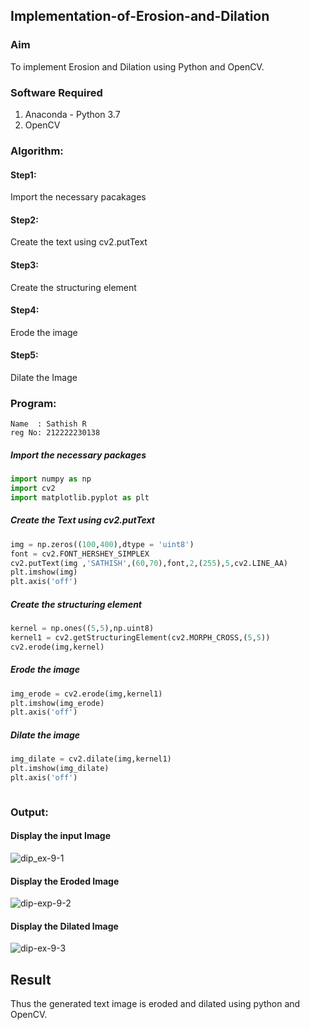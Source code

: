 ## Implementation-of-Erosion-and-Dilation
### Aim
To implement Erosion and Dilation using Python and OpenCV.
### Software Required
1. Anaconda - Python 3.7
2. OpenCV
### Algorithm:
#### Step1:<br>
Import the necessary pacakages

#### Step2:<br>
Create the text using cv2.putText

#### Step3:<br>
Create the structuring element

#### Step4:<br>
Erode the image


#### Step5: <br>
Dilate the Image

 
### Program:
```
Name  : Sathish R
reg No: 212222230138
```

##### Import the necessary packages
``` Python
import numpy as np
import cv2
import matplotlib.pyplot as plt
```
##### Create the Text using cv2.putText
``` Python
img = np.zeros((100,400),dtype = 'uint8')
font = cv2.FONT_HERSHEY_SIMPLEX
cv2.putText(img ,'SATHISH',(60,70),font,2,(255),5,cv2.LINE_AA)
plt.imshow(img)
plt.axis('off')
```
##### Create the structuring element
``` Python
kernel = np.ones((5,5),np.uint8)
kernel1 = cv2.getStructuringElement(cv2.MORPH_CROSS,(5,5))
cv2.erode(img,kernel)
```
##### Erode the image
``` Python
img_erode = cv2.erode(img,kernel1)
plt.imshow(img_erode)
plt.axis('off')

```
##### Dilate the image
``` Python
img_dilate = cv2.dilate(img,kernel1)
plt.imshow(img_dilate)
plt.axis('off')



```
### Output:

#### Display the input Image
![dip_ex-9-1](https://github.com/r-sathish-02/erosion--dilation/assets/118787261/5fc8b015-f7a4-4ecc-a1e7-fc9c140fb46c)


#### Display the Eroded Image
![dip-exp-9-2](https://github.com/r-sathish-02/erosion--dilation/assets/118787261/89bfdd90-d990-4132-bbf6-33590f473e2d)



#### Display the Dilated Image
![dip-ex-9-3](https://github.com/r-sathish-02/erosion--dilation/assets/118787261/d773853c-4508-436b-94f1-0d0b99d62ed6)



## Result
Thus the generated text image is eroded and dilated using python and OpenCV.
